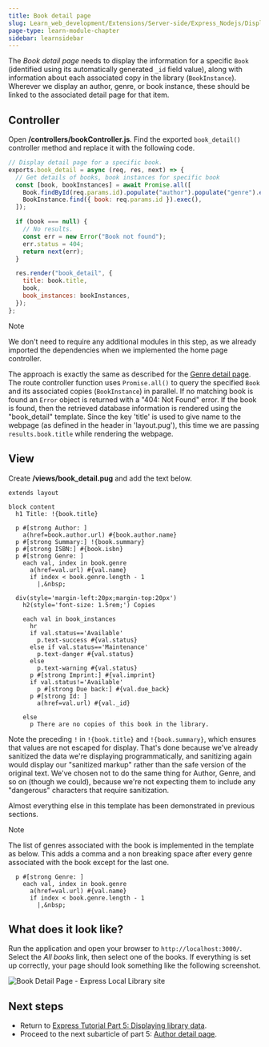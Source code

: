 ```yaml
---
title: Book detail page
slug: Learn_web_development/Extensions/Server-side/Express_Nodejs/Displaying_data/Book_detail_page
page-type: learn-module-chapter
sidebar: learnsidebar
---
```


The _Book detail page_ needs to display the information for a specific `Book` (identified using its automatically generated `_id` field value), along with information about each associated copy in the library (`BookInstance`). Wherever we display an author, genre, or book instance, these should be linked to the associated detail page for that item.

## Controller

Open **/controllers/bookController.js**. Find the exported `book_detail()` controller method and replace it with the following code.

```js
// Display detail page for a specific book.
exports.book_detail = async (req, res, next) => {
  // Get details of books, book instances for specific book
  const [book, bookInstances] = await Promise.all([
    Book.findById(req.params.id).populate("author").populate("genre").exec(),
    BookInstance.find({ book: req.params.id }).exec(),
  ]);

  if (book === null) {
    // No results.
    const err = new Error("Book not found");
    err.status = 404;
    return next(err);
  }

  res.render("book_detail", {
    title: book.title,
    book,
    book_instances: bookInstances,
  });
};
```

> [!NOTE]
> We don't need to require any additional modules in this step, as we already imported the dependencies when we implemented the home page controller.

The approach is exactly the same as described for the [Genre detail page](/en-US/docs/Learn_web_development/Extensions/Server-side/Express_Nodejs/Displaying_data/Genre_detail_page).
The route controller function uses `Promise.all()` to query the specified `Book` and its associated copies (`BookInstance`) in parallel.
If no matching book is found an `Error` object is returned with a "404: Not Found" error.
If the book is found, then the retrieved database information is rendered using the "book_detail" template.
Since the key 'title' is used to give name to the webpage (as defined in the header in 'layout.pug'), this time we are passing `results.book.title` while rendering the webpage.

## View

Create **/views/book_detail.pug** and add the text below.

```pug
extends layout

block content
  h1 Title: !{book.title}

  p #[strong Author: ]
    a(href=book.author.url) #{book.author.name}
  p #[strong Summary:] !{book.summary}
  p #[strong ISBN:] #{book.isbn}
  p #[strong Genre: ]
    each val, index in book.genre
      a(href=val.url) #{val.name}
      if index < book.genre.length - 1
        |,&nbsp;

  div(style='margin-left:20px;margin-top:20px')
    h2(style='font-size: 1.5rem;') Copies

    each val in book_instances
      hr
      if val.status=='Available'
        p.text-success #{val.status}
      else if val.status=='Maintenance'
        p.text-danger #{val.status}
      else
        p.text-warning #{val.status}
      p #[strong Imprint:] #{val.imprint}
      if val.status!='Available'
        p #[strong Due back:] #{val.due_back}
      p #[strong Id: ]
        a(href=val.url) #{val._id}

    else
      p There are no copies of this book in the library.
```

Note the preceding `!` in `!{book.title}` and `!{book.summary}`, which ensures that values are not escaped for display.
That's done because we've already sanitized the data we're displaying programmatically, and sanitizing again would display our "sanitized markup" rather than the safe version of the original text.
We've chosen not to do the same thing for Author, Genre, and so on (though we could), because we're not expecting them to include any "dangerous" characters that require sanitization.

Almost everything else in this template has been demonstrated in previous sections.

> [!NOTE]
> The list of genres associated with the book is implemented in the template as below. This adds a comma and a non breaking space after every genre associated with the book except for the last one.
>
> ```pug
>   p #[strong Genre: ]
>     each val, index in book.genre
>       a(href=val.url) #{val.name}
>       if index < book.genre.length - 1
>         |,&nbsp;
> ```

## What does it look like?

Run the application and open your browser to `http://localhost:3000/`. Select the _All books_ link, then select one of the books. If everything is set up correctly, your page should look something like the following screenshot.

![Book Detail Page - Express Local Library site](locallibary_express_book_detail.png)

## Next steps

- Return to [Express Tutorial Part 5: Displaying library data](/en-US/docs/Learn_web_development/Extensions/Server-side/Express_Nodejs/Displaying_data).
- Proceed to the next subarticle of part 5: [Author detail page](/en-US/docs/Learn_web_development/Extensions/Server-side/Express_Nodejs/Displaying_data/Author_detail_page).
